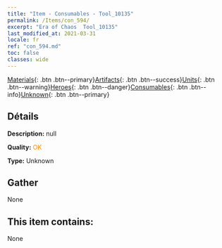 ```yaml
---
title: "Item - Consumables - Tool_10135"
permalink: /Items/con_594/
excerpt: "Era of Chaos  Tool_10135"
last_modified_at: 2021-03-31
locale: fr
ref: "con_594.md"
toc: false
classes: wide
---
```

 [Materials](/fr/Items/){: .btn .btn--primary}[Artifacts](/fr/Items/Artifacts/){: .btn .btn--success}[Units](/fr/Items/Units/){: .btn .btn--warning}[Heroes](/fr/Items/Heroes/){: .btn .btn--danger}[Consumables](/fr/Items/Consumables/){: .btn .btn--info}[Unknown](/fr/Items/Unknown/){: .btn .btn--primary}

## Détails
 **Description:** null

 **Quality:** <span style="color: #FF8C00">OK</span>

 **Type:** Unknown

## Gather

  None

## This item contains:

  None

